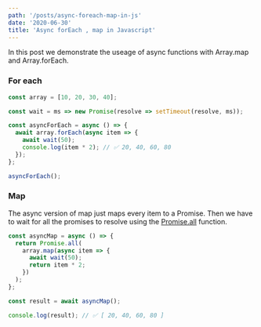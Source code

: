 ```yaml
---
path: '/posts/async-foreach-map-in-js'
date: '2020-06-30'
title: 'Async forEach , map in Javascript'
---
```


In this post we demonstrate the useage of async functions with Array.map and Array.forEach.

### For each

```js
const array = [10, 20, 30, 40];

const wait = ms => new Promise(resolve => setTimeout(resolve, ms));

const asyncForEach = async () => {
  await array.forEach(async item => {
    await wait(50);
    console.log(item * 2); // ✅ 20, 40, 60, 80
  });
};

asyncForEach();

```
### Map

The async version of map just maps every item to a Promise. Then we have to wait for all the promises to resolve using the [Promise.all](https://developer.mozilla.org/en-US/docs/Web/JavaScript/Reference/Global_Objects/Promise/all) function.
```js
const asyncMap = async () => {
  return Promise.all(
    array.map(async item => {
      await wait(50);
      return item * 2;
    })
  );
};

const result = await asyncMap();

console.log(result); // ✅ [ 20, 40, 60, 80 ]
```
